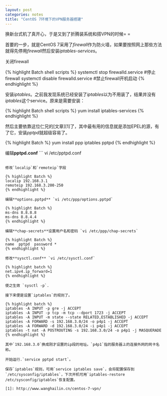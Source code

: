```yaml
---
layout: post
categories: notes
title: "CentOS 7环境下的VPN服务器搭建"
---
```


换新台式机了真开心，于是又到了折腾装系统和搭VPN的时候= =

首要的一步，就是CentOS 7采用了*firewall*作为防火墙，如果要按照网上那些方法就得先停用*firewall*然后安装*iptables-services*。


关闭firewall

{% highlight Batch shell scripts %}
systemctl stop firewalld.service #停止firewall
systemctl disable firewalld.service #禁止firewall开机启动
{% endhighlight %}

安装*iptables*。之前我发现系统已经安装了*iptables*以为不用装了，结果并没有*iptables*这个service。原来是需要安装：

{% highlight Batch shell scripts %}
yum install iptables-services
{% endhighlight %}

然后主要依靠这位仁兄的[文章][1]了，其中最有用的信息就是添加EPEL的源，有了它，安装*pptpd*就超级容易了。

{% highlight Batch %}
yum install ppp iptables pptpd
{% endhighlight %}

编辑**pptpd.conf** ```
vi /etc/pptpd.conf
```

修改`localip`和`remoteip`字段

{% highlight Batch %}
localip 192.168.3.1
remoteip 192.168.3.200-250
{% endhighlight %}

编辑**options.pptpd** `vi /etc/ppp/options.pptpd`

{% highlight Batch %}
ms-dns 8.8.8.8
ms-dns 8.8.4.4
{% endhighlight %}

编辑**chap-secrets**设置用户名和密码 `vi /etc/ppp/chap-secrets`

{% highlight Batch %}
name  pptpd  password *
{% endhighlight %}

修改**sysctl.conf** `vi /etc/sysctl.conf`

{% highlight batch %}
net.ipv4.ip_forward=1
{% endhighlight %}

使之生效 `sysctl -p`.

接下来便是设置`iptables`的规则了。

{% highlight batch %}
iptables -A INPUT -p gre -j ACCEPT
iptables -A INPUT -p tcp -m tcp --dport 1723 -j ACCEPT
iptables -A INPUT -m state --state RELATED,ESTABLISHED -j ACCEPT
iptables -A FORWARD -s 192.168.3.0/24 -o p4p1 -j ACCEPT
iptables -A FORWARD -d 192.168.3.0/24 -i p4p1 -j ACCEPT
iptables -t nat -A POSTROUTING -s 192.168.3.0/24 -o p4p1 -j MASQUERADE
{% endhighlight %}

其中`192.168.3.0`换成刚才设置的ip段的地址。`p4p1`指的服务器上的连接外网的网卡名称。

开始运行.`service pptpd start`。

保存`iptables`规则，可用`service iptables save`，会将配置保存到`/etc/sysconfig/iptables`，下次开机可用`iptables-restore /etc/sysconfig/iptables`恢复配置。

[1]: http://www.wanghailin.cn/centos-7-vpn/

